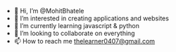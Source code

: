 - 👋 Hi, I’m @MohitBhatele
- 👀 I’m interested in creating applications and websites
- 🌱 I’m currently learning javascript & python
- 💞️ I’m looking to collaborate on everything
- 📫 How to reach me thelearner0407@gmail.com

<!---
MohitBhatele/MohitBhatele is a ✨ special ✨ repository because its `README.md` (this file) appears on your GitHub profile.
You can click the Preview link to take a look at your changes.
--->
